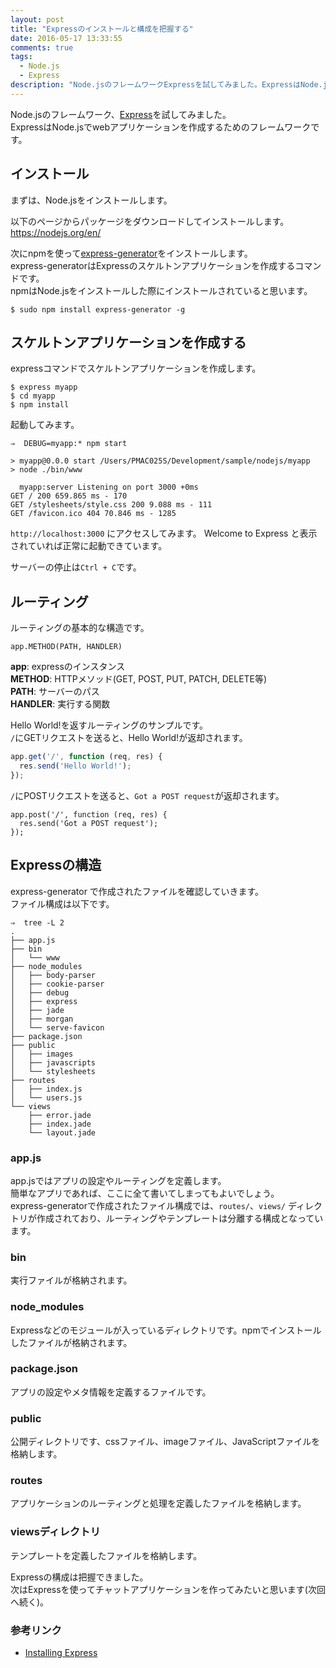 ```yaml
---
layout: post
title: "Expressのインストールと構成を把握する"
date: 2016-05-17 13:33:55
comments: true
tags: 
  - Node.js 
  - Express
description: "Node.jsのフレームワークExpressを試してみました。ExpressはNode.jsでwebアプリケーションを作成するためのフレームワークです。Expressのインストール、express-generatorを使ったスケルトンアプリケーションの作り方を紹介します。"
---
```


Node.jsのフレームワーク、[Express](http://expressjs.com)を試してみました。  
ExpressはNode.jsでwebアプリケーションを作成するためのフレームワークです。

## インストール

まずは、Node.jsをインストールします。

以下のページからパッケージをダウンロードしてインストールします。  
https://nodejs.org/en/

次にnpmを使って[express-generator](http://expressjs.com/en/starter/generator.html)をインストールします。  
express-generatorはExpressのスケルトンアプリケーションを作成するコマンドです。  
npmはNode.jsをインストールした際にインストールされていると思います。


```
$ sudo npm install express-generator -g

```

## スケルトンアプリケーションを作成する

expressコマンドでスケルトンアプリケーションを作成します。


```
$ express myapp
$ cd myapp
$ npm install

```

起動してみます。


```
⇒  DEBUG=myapp:* npm start

> myapp@0.0.0 start /Users/PMAC025S/Development/sample/nodejs/myapp
> node ./bin/www

  myapp:server Listening on port 3000 +0ms
GET / 200 659.865 ms - 170
GET /stylesheets/style.css 200 9.088 ms - 111
GET /favicon.ico 404 70.846 ms - 1285

```

`http://localhost:3000` にアクセスしてみます。
Welcome to Express と表示されていれば正常に起動できています。

サーバーの停止は`Ctrl + C`です。

## ルーティング

ルーティングの基本的な構造です。


```
app.METHOD(PATH, HANDLER)

```

**app**: expressのインスタンス  
**METHOD**: HTTPメソッド(GET, POST, PUT, PATCH, DELETE等)  
**PATH**: サーバーのパス  
**HANDLER**: 実行する関数  

Hello World!を返すルーティングのサンプルです。  
`/`にGETリクエストを送ると、Hello World!が返却されます。


```javascript
app.get('/', function (req, res) {
  res.send('Hello World!');
});

```

`/`にPOSTリクエストを送ると、`Got a POST request`が返却されます。


```
app.post('/', function (req, res) {
  res.send('Got a POST request');
});

```

## Expressの構造

express-generator で作成されたファイルを確認していきます。  
ファイル構成は以下です。


```
⇒  tree -L 2
.
├── app.js
├── bin
│   └── www
├── node_modules
│   ├── body-parser
│   ├── cookie-parser
│   ├── debug
│   ├── express
│   ├── jade
│   ├── morgan
│   └── serve-favicon
├── package.json
├── public
│   ├── images
│   ├── javascripts
│   └── stylesheets
├── routes
│   ├── index.js
│   └── users.js
└── views
    ├── error.jade
    ├── index.jade
    └── layout.jade

```

### app.js

app.jsではアプリの設定やルーティングを定義します。  
簡単なアプリであれば、ここに全て書いてしまってもよいでしょう。  
express-generatorで作成されたファイル構成では、`routes/`、`views/` ディレクトリが作成されており、ルーティングやテンプレートは分離する構成となっています。

### bin
実行ファイルが格納されます。

### node_modules
Expressなどのモジュールが入っているディレクトリです。npmでインストールしたファイルが格納されます。

### package.json
アプリの設定やメタ情報を定義するファイルです。

### public
公開ディレクトリです、cssファイル、imageファイル、JavaScriptファイルを格納します。

### routes
アプリケーションのルーティングと処理を定義したファイルを格納します。

### viewsディレクトリ
テンプレートを定義したファイルを格納します。

Expressの構成は把握できました。  
次はExpressを使ってチャットアプリケーションを作ってみたいと思います(次回へ続く)。

### 参考リンク

- [Installing Express](http://expressjs.com/en/starter/installing.html)
